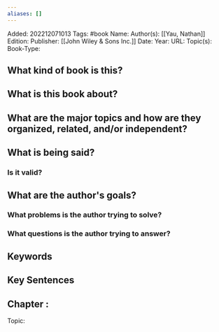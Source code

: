 ```yaml
---
aliases: []
---
```

Added: 202212071013
Tags: #book
Name: 
Author(s): [[Yau, Nathan]] 
Edition:
Publisher: [[John Wiley & Sons Inc.]]
Date: 
Year: 
URL: 
Topic(s):
Book-Type:


## What kind of book is this?
## What is this book about?
## What are the major topics and how are they organized, related, and/or independent?
## What is being said?
### Is it valid?
## What are the author's goals?
### What problems is the author trying to solve?

### What questions is the author trying to answer?



## Keywords

## Key Sentences


## Chapter :
Topic: